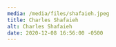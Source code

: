 ```yaml
---
media: /media/files/shafaieh.jpeg
title: Charles Shafaieh
alt: Charles Shafaieh
date: 2020-12-08 16:56:00 -0500
---
```

